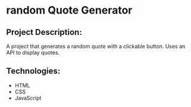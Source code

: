# random Quote Generator 

## Project Description:

A project that generates a random quote with a clickable button. Uses an API to display quotes. 

## Technologies:

- HTML
- CSS
- JavaScript